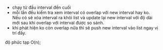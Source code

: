 - chạy từ đầu interval đến cuối
- mỗi lần đều kiểm tra xem interval có overlap với new interval hay ko. Nếu có sẽ xóa interval ra khỏi list và update lại new interval với độ dài mới sau khi overlap với interval được so sánh.
- khi phát hiện ko còn overlap nữa thì sẽ push new interval vào list ngay vị trí đấy.

độ phức tạp O(n);